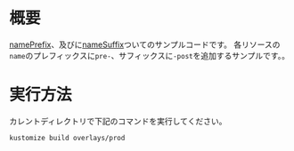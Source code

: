 # 概要

[namePrefix](https://kubectl.docs.kubernetes.io/references/kustomize/nameprefix/)、及びに[nameSuffix](https://kubectl.docs.kubernetes.io/references/kustomize/namesuffix/)ついてのサンプルコードです。
各リソースの`name`のプレフィックスに`pre-`、サフィックスに`-post`を追加するサンプルです。。

# 実行方法

カレントディレクトリで下記のコマンドを実行してください。

```sh
kustomize build overlays/prod
```
